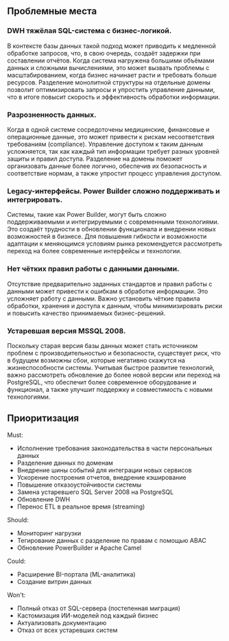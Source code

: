 ## Проблемные места

### DWH тяжёлая SQL-система с бизнес-логикой. 

В контексте базы данных такой подход может приводить к медленной обработке запросов, что, в свою очередь, создаёт задержки при составлении отчётов. 
Когда система нагружена большими объёмами данных и сложными вычислениями, это может вызвать проблемы с масштабированием, 
когда бизнес начинает расти и требовать больше ресурсов. Разделение монолитной структуры на отдельные домены позволит 
оптимизировать запросы и упростить управление данными, что в итоге повысит скорость и эффективность обработки информации.

### Разрозненность данных. 

Когда в одной системе сосредоточены медицинские, финансовые и операционные данные, это может привести к рискам несоответствия требованиям (compliance). 
Управление доступом к таким данным усложняется, так как каждый тип информации требует разных уровней защиты и правил доступа.
Разделение на домены поможет организовать данные более логично, обеспечив их безопасность и соответствие нормам, а также упростит процесс управления доступом.
 
### Legacy-интерфейсы. Power Builder сложно поддерживать и интегрировать.

Системы, такие как Power Builder, могут быть сложно поддерживаемыми и интегрируемыми с современными технологиями. 
Это создаёт трудности в обновлении функционала и внедрении новых возможностей в бизнесе. 
Для повышения гибкости и возможности адаптации к меняющимся условиям рынка рекомендуется рассмотреть 
переход на более современные интерфейсы и технологии.

### Нет чётких правил работы с данными данными.

Отсутствие предварительно заданных стандартов и правил работы с данными может привести к ошибкам в обработке информации. 
Это усложняет работу с данными. Важно установить чёткие правила обработки, хранения и доступа к данным, 
чтобы минимизировать риски и повысить качество принимаемых бизнес-решений.

### Устаревшая версия MSSQL 2008.
Поскольку старая версия базы данных может стать источником проблем с производительностью и безопасности, существует риск, что в будущем возможны сбои,
которые негативно скажутся на жизнеспособности системы. Учитывая быстрое развитие технологий, важно рассмотреть обновление до более новой версии 
или переход на PostgreSQL, что обеспечит более современное оборудование и функционал, а также улучшит поддержку и совместимость с новыми технологиями.
 

## Приоритизация

Must:

- Исполнение требования законодательства в части персональных данных
- Разделение данных по доменам 
- Внедрение шины событий для интеграции новых сервисов
- Ускорение построения отчетов, внедрение кэширование
- Повышение отказоустойчивости системы
- Замена устаревшего SQL Server 2008 на PostgreSQL  
- Обновление DWH
- Перенос ETL в реальное время (streaming)

Should:

- Мониторинг нагрузки
- Тегирование данных с разделение по правам с помощью ABAC
- Обновление PowerBuilder и Apache Camel

Could:

- Расширение BI-портала (ML-аналитика)
- Создание витрин данных

Won't:
- Полный отказ от SQL-сервера (постепенная миграция)
- Кастомизация ИИ-моделей под каждый бизнес
- Актуализовать документацию
- Отказ от всех устаревших систем